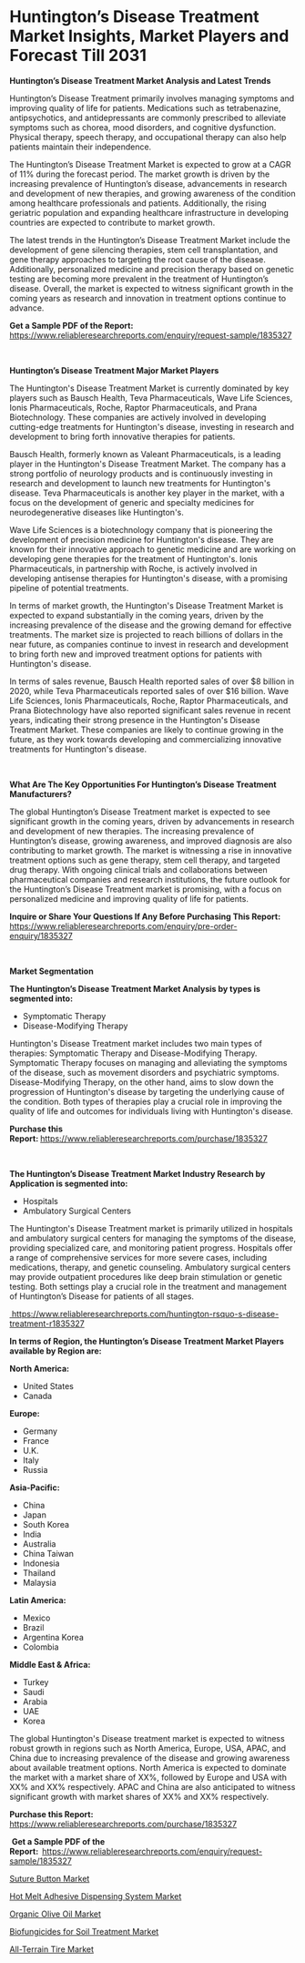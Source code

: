 <p><h1>Huntington’s Disease Treatment Market Insights, Market Players and Forecast Till 2031</h1></p><p><strong>Huntington’s Disease Treatment Market Analysis and Latest Trends</strong></p>
<p><p>Huntington’s Disease Treatment primarily involves managing symptoms and improving quality of life for patients. Medications such as tetrabenazine, antipsychotics, and antidepressants are commonly prescribed to alleviate symptoms such as chorea, mood disorders, and cognitive dysfunction. Physical therapy, speech therapy, and occupational therapy can also help patients maintain their independence.</p><p>The Huntington’s Disease Treatment Market is expected to grow at a CAGR of 11% during the forecast period. The market growth is driven by the increasing prevalence of Huntington’s disease, advancements in research and development of new therapies, and growing awareness of the condition among healthcare professionals and patients. Additionally, the rising geriatric population and expanding healthcare infrastructure in developing countries are expected to contribute to market growth.</p><p>The latest trends in the Huntington’s Disease Treatment Market include the development of gene silencing therapies, stem cell transplantation, and gene therapy approaches to targeting the root cause of the disease. Additionally, personalized medicine and precision therapy based on genetic testing are becoming more prevalent in the treatment of Huntington’s disease. Overall, the market is expected to witness significant growth in the coming years as research and innovation in treatment options continue to advance.</p></p>
<p><strong>Get a Sample PDF of the Report:&nbsp;</strong> <a href="https://www.reliableresearchreports.com/enquiry/request-sample/1835327">https://www.reliableresearchreports.com/enquiry/request-sample/1835327</a></p>
<p>&nbsp;</p>
<p><strong>Huntington’s Disease Treatment Major Market Players</strong></p>
<p><p>The Huntington's Disease Treatment Market is currently dominated by key players such as Bausch Health, Teva Pharmaceuticals, Wave Life Sciences, Ionis Pharmaceuticals, Roche, Raptor Pharmaceuticals, and Prana Biotechnology. These companies are actively involved in developing cutting-edge treatments for Huntington's disease, investing in research and development to bring forth innovative therapies for patients.</p><p>Bausch Health, formerly known as Valeant Pharmaceuticals, is a leading player in the Huntington's Disease Treatment Market. The company has a strong portfolio of neurology products and is continuously investing in research and development to launch new treatments for Huntington's disease. Teva Pharmaceuticals is another key player in the market, with a focus on the development of generic and specialty medicines for neurodegenerative diseases like Huntington's.</p><p>Wave Life Sciences is a biotechnology company that is pioneering the development of precision medicine for Huntington's disease. They are known for their innovative approach to genetic medicine and are working on developing gene therapies for the treatment of Huntington's. Ionis Pharmaceuticals, in partnership with Roche, is actively involved in developing antisense therapies for Huntington's disease, with a promising pipeline of potential treatments.</p><p>In terms of market growth, the Huntington's Disease Treatment Market is expected to expand substantially in the coming years, driven by the increasing prevalence of the disease and the growing demand for effective treatments. The market size is projected to reach billions of dollars in the near future, as companies continue to invest in research and development to bring forth new and improved treatment options for patients with Huntington's disease.</p><p>In terms of sales revenue, Bausch Health reported sales of over $8 billion in 2020, while Teva Pharmaceuticals reported sales of over $16 billion. Wave Life Sciences, Ionis Pharmaceuticals, Roche, Raptor Pharmaceuticals, and Prana Biotechnology have also reported significant sales revenue in recent years, indicating their strong presence in the Huntington's Disease Treatment Market. These companies are likely to continue growing in the future, as they work towards developing and commercializing innovative treatments for Huntington's disease.</p></p>
<p>&nbsp;</p>
<p><strong>What Are The Key Opportunities For Huntington’s Disease Treatment Manufacturers?</strong></p>
<p><p>The global Huntington’s Disease Treatment market is expected to see significant growth in the coming years, driven by advancements in research and development of new therapies. The increasing prevalence of Huntington’s disease, growing awareness, and improved diagnosis are also contributing to market growth. The market is witnessing a rise in innovative treatment options such as gene therapy, stem cell therapy, and targeted drug therapy. With ongoing clinical trials and collaborations between pharmaceutical companies and research institutions, the future outlook for the Huntington’s Disease Treatment market is promising, with a focus on personalized medicine and improving quality of life for patients.</p></p>
<p><strong>Inquire or Share Your Questions If Any Before Purchasing This Report:</strong> <a href="https://www.reliableresearchreports.com/enquiry/pre-order-enquiry/1835327">https://www.reliableresearchreports.com/enquiry/pre-order-enquiry/1835327</a></p>
<p>&nbsp;</p>
<p><strong>Market Segmentation</strong></p>
<p><strong>The Huntington’s Disease Treatment Market Analysis by types is segmented into:</strong></p>
<p><ul><li>Symptomatic Therapy</li><li>Disease-Modifying Therapy</li></ul></p>
<p><p>Huntington's Disease Treatment market includes two main types of therapies: Symptomatic Therapy and Disease-Modifying Therapy. Symptomatic Therapy focuses on managing and alleviating the symptoms of the disease, such as movement disorders and psychiatric symptoms. Disease-Modifying Therapy, on the other hand, aims to slow down the progression of Huntington's disease by targeting the underlying cause of the condition. Both types of therapies play a crucial role in improving the quality of life and outcomes for individuals living with Huntington's disease.</p></p>
<p><strong>Purchase this Report:&nbsp;</strong><a href="https://www.reliableresearchreports.com/purchase/1835327">https://www.reliableresearchreports.com/purchase/1835327</a></p>
<p>&nbsp;</p>
<p><strong>The Huntington’s Disease Treatment Market Industry Research by Application is segmented into:</strong></p>
<p><ul><li>Hospitals</li><li>Ambulatory Surgical Centers</li></ul></p>
<p><p>The Huntington's Disease Treatment market is primarily utilized in hospitals and ambulatory surgical centers for managing the symptoms of the disease, providing specialized care, and monitoring patient progress. Hospitals offer a range of comprehensive services for more severe cases, including medications, therapy, and genetic counseling. Ambulatory surgical centers may provide outpatient procedures like deep brain stimulation or genetic testing. Both settings play a crucial role in the treatment and management of Huntington’s Disease for patients of all stages.</p></p>
<p><a href="https://www.reliableresearchreports.com/huntington-rsquo-s-disease-treatment-r1835327">&nbsp;https://www.reliableresearchreports.com/huntington-rsquo-s-disease-treatment-r1835327</a></p>
<p><strong>In terms of Region, the Huntington’s Disease Treatment Market Players available by Region are:</strong></p>
<p>
    <p> <strong> North America: </strong>
        <ul>
            <li>United States</li>
            <li>Canada</li>
        </ul>
        </p> 
    <p> <strong> Europe: </strong>
        <ul>
            <li>Germany</li>
            <li>France</li>
            <li>U.K.</li>
            <li>Italy</li>
            <li>Russia</li>
        </ul>
        </p> 
    <p> <strong> Asia-Pacific: </strong>
        <ul>
            <li>China</li>
            <li>Japan</li>
            <li>South Korea</li>
            <li>India</li>
            <li>Australia</li>
            <li>China Taiwan</li>
            <li>Indonesia</li>
            <li>Thailand</li>
            <li>Malaysia</li>
        </ul>
        </p> 
    <p> <strong> Latin America: </strong>
        <ul>
            <li>Mexico</li>
            <li>Brazil</li>
            <li>Argentina Korea</li>
            <li>Colombia</li>
        </ul>
        </p> 
    <p> <strong> Middle East & Africa: </strong>
        <ul>
            <li>Turkey</li>
            <li>Saudi</li>
            <li>Arabia</li>
            <li>UAE</li>
            <li>Korea</li>
        </ul>
    </p>
    </p>
<p><p>The global Huntington's Disease treatment market is expected to witness robust growth in regions such as North America, Europe, USA, APAC, and China due to increasing prevalence of the disease and growing awareness about available treatment options. North America is expected to dominate the market with a market share of XX%, followed by Europe and USA with XX% and XX% respectively. APAC and China are also anticipated to witness significant growth with market shares of XX% and XX% respectively.</p></p>
<p><strong>Purchase this Report: </strong><a href="https://www.reliableresearchreports.com/purchase/1835327">https://www.reliableresearchreports.com/purchase/1835327</a></p>
<p>&nbsp;<strong>Get a Sample PDF of the Report:&nbsp;&nbsp;</strong><a href="https://www.reliableresearchreports.com/enquiry/request-sample/1835327">https://www.reliableresearchreports.com/enquiry/request-sample/1835327</a></p>
<p><strong></strong></p>
<p><p><a href="https://github.com/julian6Skinner/Market-Research-Report-List-1/blob/main/suture-button-market.md">Suture Button Market</a></p><p><a href="https://medium.com/@djjdj3773/hot-melt-adhesive-dispensing-system-market-trends-focusing-on-hot-melt-adhesive-dispensing-system-a705db4163d7">Hot Melt Adhesive Dispensing System Market</a></p><p><a href="https://github.com/salfordkingie/Market-Research-Report-List-1/blob/main/organic-olive-oil-market.md">Organic Olive Oil Market</a></p><p><a href="https://medium.com/@addiehirthe20/market-forecast-global-biofungicides-for-soil-treatment-trends-and-impact-analysis-2024-2031-09c5372190e4">Biofungicides for Soil Treatment Market</a></p><p><a href="https://www.linkedin.com/pulse/all-terrain-tire-market-trends-detailed-study-its-segmentation-n2mne">All-Terrain Tire Market</a></p></p>